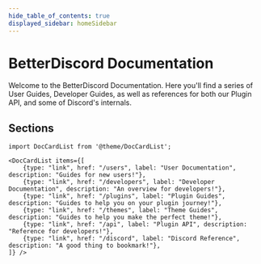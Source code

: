```yaml
---
hide_table_of_contents: true
displayed_sidebar: homeSidebar
---
```


# BetterDiscord Documentation

Welcome to the BetterDiscord Documentation. Here you'll find a series of User Guides, Developer Guides, as well as references for both our Plugin API, and some of Discord's internals.

## Sections

```mdx-code-block
import DocCardList from '@theme/DocCardList';

<DocCardList items={[
    {type: "link", href: "/users", label: "User Documentation", description: "Guides for new users!"},
    {type: "link", href: "/developers", label: "Developer Documentation", description: "An overview for developers!"},
    {type: "link", href: "/plugins", label: "Plugin Guides", description: "Guides to help you on your plugin journey!"},
    {type: "link", href: "/themes", label: "Theme Guides", description: "Guides to help you make the perfect theme!"},
    {type: "link", href: "/api", label: "Plugin API", description: "Reference for developers!"},
    {type: "link", href: "/discord", label: "Discord Reference", description: "A good thing to bookmark!"},
]} />
```